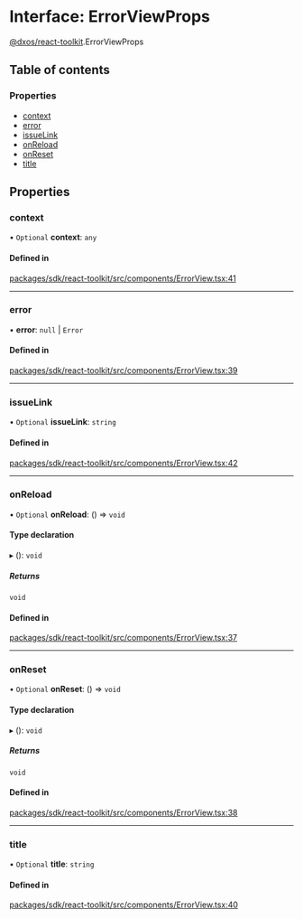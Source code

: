 # Interface: ErrorViewProps

[@dxos/react-toolkit](../modules/dxos_react_toolkit.md).ErrorViewProps

## Table of contents

### Properties

- [context](dxos_react_toolkit.ErrorViewProps.md#context)
- [error](dxos_react_toolkit.ErrorViewProps.md#error)
- [issueLink](dxos_react_toolkit.ErrorViewProps.md#issuelink)
- [onReload](dxos_react_toolkit.ErrorViewProps.md#onreload)
- [onReset](dxos_react_toolkit.ErrorViewProps.md#onreset)
- [title](dxos_react_toolkit.ErrorViewProps.md#title)

## Properties

### context

• `Optional` **context**: `any`

#### Defined in

[packages/sdk/react-toolkit/src/components/ErrorView.tsx:41](https://github.com/dxos/dxos/blob/32ae9b579/packages/sdk/react-toolkit/src/components/ErrorView.tsx#L41)

___

### error

• **error**: ``null`` \| `Error`

#### Defined in

[packages/sdk/react-toolkit/src/components/ErrorView.tsx:39](https://github.com/dxos/dxos/blob/32ae9b579/packages/sdk/react-toolkit/src/components/ErrorView.tsx#L39)

___

### issueLink

• `Optional` **issueLink**: `string`

#### Defined in

[packages/sdk/react-toolkit/src/components/ErrorView.tsx:42](https://github.com/dxos/dxos/blob/32ae9b579/packages/sdk/react-toolkit/src/components/ErrorView.tsx#L42)

___

### onReload

• `Optional` **onReload**: () => `void`

#### Type declaration

▸ (): `void`

##### Returns

`void`

#### Defined in

[packages/sdk/react-toolkit/src/components/ErrorView.tsx:37](https://github.com/dxos/dxos/blob/32ae9b579/packages/sdk/react-toolkit/src/components/ErrorView.tsx#L37)

___

### onReset

• `Optional` **onReset**: () => `void`

#### Type declaration

▸ (): `void`

##### Returns

`void`

#### Defined in

[packages/sdk/react-toolkit/src/components/ErrorView.tsx:38](https://github.com/dxos/dxos/blob/32ae9b579/packages/sdk/react-toolkit/src/components/ErrorView.tsx#L38)

___

### title

• `Optional` **title**: `string`

#### Defined in

[packages/sdk/react-toolkit/src/components/ErrorView.tsx:40](https://github.com/dxos/dxos/blob/32ae9b579/packages/sdk/react-toolkit/src/components/ErrorView.tsx#L40)
